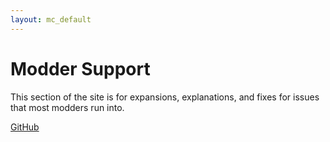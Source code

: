 ```yaml
---
layout: mc_default
---
```

# Modder Support

This section of the site is for expansions, explanations, and fixes for issues that most modders run into.

[GitHub](./GitHub)